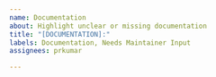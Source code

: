 ```yaml
---
name: Documentation
about: Highlight unclear or missing documentation
title: "[DOCUMENTATION]:"
labels: Documentation, Needs Maintainer Input
assignees: prkumar

---
```



